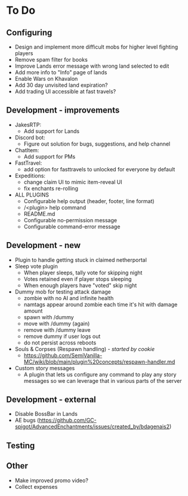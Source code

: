 # To Do

## Configuring

- Design and implement more difficult mobs for higher level fighting players
- Remove spam filter for books
- Improve Lands error message with wrong land selected to edit
- Add more info to "Info" page of lands
- Enable Wars on Khavalon
- Add 30 day unvisited land expiration?
- Add trading UI accessible at fast travels?

## Development - improvements

- JakesRTP:
    - Add support for Lands
- Discord bot:
    - Figure out solution for bugs, suggestions, and help channel
- ChatItem:
    - Add support for PMs
- FastTravel:
    - add option for fasttravels to unlocked for everyone by default
- Expeditions:
    - change claim UI to mimic item-reveal UI
    - fix enchants re-rolling
- ALL PLUGINS
    - Configurable help output (header, footer, line format)
    - /\<plugin\> help command
    - README.md
    - Configurable no-permission message
    - Configurable command-error message

## Development - new

- Plugin to handle getting stuck in claimed netherportal
- Sleep vote plugin
    - When player sleeps, tally vote for skipping night
    - Votes retained even if player stops sleeping
    - When enough players have "voted" skip night
- Dummy mob for testing attack damage
    - zombie with no AI and infinite health
    - namtags appear around zombie each time it's hit with damage amount
    - spawn with /dummy
    - move with /dummy (again)
    - remove with /dummy leave
    - remove dummy if user logs out
    - do not persist across reboots
- Souls & Corpses (Respawn handling) _- started by cookie_
    - https://github.com/SemiVanilla-MC/wiki/blob/main/plugin%20concepts/respawn-handler.md
- Custom story messages
    - A plugin that lets us configure any command to play any story messages so we can leverage that in various parts of the server

## Development - external

- Disable BossBar in Lands
- AE bugs (https://github.com/GC-spigot/AdvancedEnchantments/issues/created_by/bdagenais2)

## Testing

## Other

- Make improved promo video?
- Collect expenses

